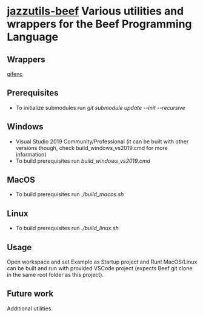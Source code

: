 # [jazzutils-beef](https://github.com/jazzbre/jazzutils-beef) Various utilities and wrappers for the Beef Programming Language

## Wrappers
[gifenc](https://github.com/lecram/gifenc.git)

## Prerequisites
- To initialize submodules run *git submodule update --init --recursive*

## Windows
- Visual Studio 2019 Community/Professional (it can be built with other versions though, check build_windows_vs2019.cmd for more information)
- To build prerequisites run *build_windows_vs2019.cmd*

## MacOS
- To build prerequisites run *./build_macos.sh*

## Linux
- To build prerequisites run *./build_linux.sh*


## Usage
Open workspace and set Example as Startup project and Run!
MacOS/Linux can be built and run with provided VSCode project (expects Beef git clone in the same root folder as this project).


## Future work
Additional utilities.
